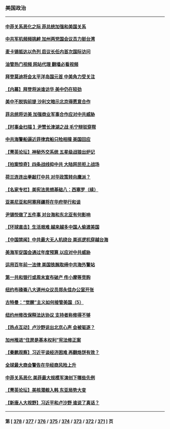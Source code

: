 ### 美国政治
---
#### [中菲关系恶化之际 菲总统加强和美国关系](../../pages/ncid1078159/n13985389.md?05010845) 
#### [中共军机频频挑衅 加州两党国会议员力挺台湾](../../pages/ncid1078159/n13985405.md?05010845) 
#### [麦卡锡抵达以色列 启议长任内首次国际访问](../../pages/ncid1078159/n13985343.md?05010845) 
#### [油管热门视频 网站代理 翻墙必看视频](http://138.2.39.72:81/youtube.html?epic-marker?05010845)
#### [拜登莫迪将会太平洋岛国元首 中美角力受关注](../../pages/ncid1078159/n13985296.md?05010845) 
#### [【内幕】拜登将派谁访华 美中仍在较劲](../../pages/ncid1078159/n13983864.md?05010845) 
#### [美中不脱钩前提 沙利文暗示北京得愿意合作](../../pages/ncid1078159/n13984687.md?05010845) 
#### [菲总统将访美 加强商业军事合作应对中共威胁](../../pages/ncid1078159/n13984715.md?05010845) 
#### [【时事金扫描 】尹赞长津湖之战 毛宁辩驳穿帮](../../pages/ncid1078159/n13984509.md?05010845) 
#### [中共海警船逼近菲律宾船只险相撞 美国回应](../../pages/ncid1078159/n13984673.md?05010845) 
#### [【菁英论坛】神秘外交系统 五星级战狼出炉记](../../pages/ncid1078159/n13984619.md?05010845) 
#### [【拍案惊奇】四条战线抑中共 大陆网民拒上战场](../../pages/ncid1078159/n13984547.md?05010845) 
#### [荷兰连连出拳敲打中共 对华政策转向鹰派？](../../pages/ncid1078159/n13983844.md?05010845) 
#### [【名家专栏】美宪法思想基础八：西塞罗（续）](../../pages/ncid1078159/n13980559.md?05010845) 
#### [亚美尼亚和阿塞拜疆将在华府举行和谈](../../pages/ncid1078159/n13984505.md?05010845) 
#### [尹锡悦做了五件事 对台海和东北亚有何影响](../../pages/ncid1078159/n13983929.md?05010845) 
#### [【环球直击】生活艰难 越来越多中国人偷渡美国](../../pages/ncid1078159/n13983981.md?05010845) 
#### [【中国禁闻】中共最大无人机绕台 美巡逻机穿越台海](../../pages/ncid1078159/n13983997.md?05010845) 
#### [美海军促国会通过年度预算 以应对中共威胁](../../pages/ncid1078159/n13984263.md?05010845) 
#### [运用百年前一法律 美国铁腕取缔中共海外警站](../../pages/ncid1078159/n13984014.md?05010845) 
#### [第一共和银行或周末宣布破产 传小摩等竞购](../../pages/ncid1078159/n13984206.md?05010845) 
#### [纽约布碌崙八大道州众议员郑永佳办公室开张](../../pages/ncid1078159/n13984217.md?05010845) 
#### [古特曼：“觉醒”主义如何接管美国（5）](../../pages/ncid1078159/n13984176.md?05010845) 
#### [纽约州修改保释法达协议 支持者称修得不够](../../pages/ncid1078159/n13984212.md?05010845) 
#### [【热点互动】卢沙野说出北京心声 会被驱逐？](../../pages/ncid1078159/n13984017.md?05010845) 
#### [加州推进“住房是基本权利”宪法修正案](../../pages/ncid1078159/n13984145.md?05010845) 
#### [【秦鹏观察】习近平谈经济困难 再翻烙饼有效？](../../pages/ncid1078159/n13984078.md?05010845) 
#### [全球最大商会警告在华经商风险上升](../../pages/ncid1078159/n13984050.md?05010845) 
#### [中菲关系恶化 美菲最大规模军演创下哪些先例](../../pages/ncid1078159/n13984026.md?05010845) 
#### [【菁英论坛】美核潜舰入韩 东亚局势大变](../../pages/ncid1078159/n13984009.md?05010845) 
#### [【新唐人大视野】习近平和卢沙野 谁说了真话？](../../pages/ncid1078159/n13983853.md?05010845) 

---
#### 第 [ [378](./378.md?05010845) / [377](./377.md?05010845) / [376](./376.md?05010845) / [375](./375.md?05010845) / [374](./374.md?05010845) / [373](./373.md?05010845) / [372](./372.md?05010845) / [371](./371.md?05010845) ] 页
